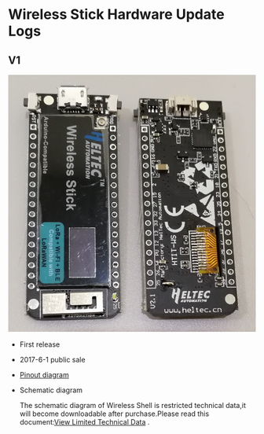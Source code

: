 # Wireless Stick  Hardware Update Logs

## V1

![](img/hardware_update_log/01.png)

- First release
- 2017-6-1 public sale

- [Pinout diagram](http://resource.heltec.cn/download/Wireless_Stick/Wireless_Stick.pdf)

- Schematic diagram

  The schematic diagram of Wireless Shell is restricted technical data,it will become downloadable after purchase.Please read this document:[View Limited Technical Data]() .
  
  

